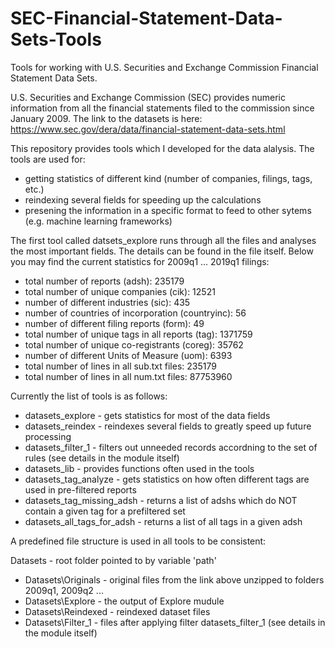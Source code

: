 # SEC-Financial-Statement-Data-Sets-Tools
Tools for working with U.S. Securities and Exchange Commission Financial Statement Data Sets.

U.S. Securities and Exchange Commission (SEC) provides numeric information from all the financial statements filed to the commission since January 2009. The link to the datasets is here: https://www.sec.gov/dera/data/financial-statement-data-sets.html

This repository provides tools which I developed for the data alalysis. The tools are used for:
- getting statistics of different kind (number of companies, filings, tags, etc.)
- reindexing several fields for speeding up the calculations
- presening the information in a specific format to feed to other sytems (e.g. machine learning frameworks)

The first tool called datsets_explore runs through all the files and analyses the most important fields. The details can be found in the file itself. Below you may find the current statistics for 2009q1 ... 2019q1 filings:
- total number of reports (adsh): 235179
- total number of unique companies (cik): 12521
- number of different industries (sic): 435
- number of countries of incorporation (countryinc): 56
- number of different filing reports (form): 49
- total number of unique tags in all reports (tag): 1371759
- total number of unique co-registrants (coreg): 35762
- number of different Units of Measure (uom): 6393
- total number of lines in all sub.txt files: 235179
- total number of lines in all num.txt files: 87753960

Currently the list of tools is as follows:
- datasets_explore - gets statistics for most of the data fields
- datasets_reindex - reindexes several fields to greatly speed up future processing
- datasets_filter_1 - filters out unneeded records accordning to the set of rules (see details in the module itself)
- datasets_lib - provides functions often used in the tools
- datasets_tag_analyze - gets statistics on how often different tags are used in pre-filtered reports
- datasets_tag_missing_adsh - returns a list of adshs which do NOT contain a given tag for a prefiltered set
- datasets_all_tags_for_adsh - returns a list of all tags in a given adsh

A predefined file structure is used in all tools to be consistent:

Datasets - root folder pointed to by variable 'path'
- Datasets\Originals - original files from the link above unzipped to folders 2009q1, 2009q2 ...
- Datasets\Explore - the output of Explore mudule
- Datasets\Reindexed - reindexed dataset files
- Datasets\Filter_1 - files after applying filter datasets_filter_1 (see details in the module itself)
